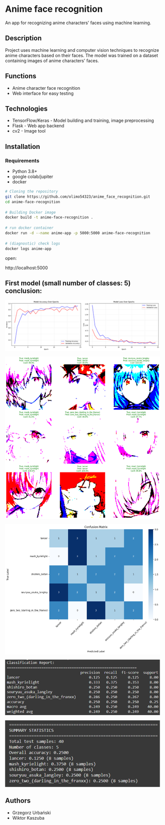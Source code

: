 # Anime face recognition

An app for recognizing anime characters' faces using machine learning.

## Description

Project uses machine learning and computer vision techniques to recognize anime characters based on their faces. The model was trained on a dataset containing images of anime characters' faces.

## Functions

- Anime character face recognition
- Web interface for easy testing
## Technologies

- TensorFlow/Keras - Model building and training, image preprocessing
- Flask - Web app backend
- cv2 - Image tool

## Installation

### Requirements
- Python 3.8+
- google colab/jupiter
- docker

```bash
# Cloning the repository
git clone https://github.com/olimo54323/anime_face_recognition.git
cd anime-face-recognition 

# Building Docker image
docker build -t anime-face-recognition .

# run docker container
docker run -d --name anime-app -p 5000:5000 anime-face-recognition

# (diagnostic) check logs
docker logs anime-app
```

open:

http://localhost:5000


## First model (small number of classes: 5) conclusion:
![training plots](img/training_plots.png)

![sample predictions](img/sample_predictions.png)

![confusion matrix](img/confusion_matrix.png)

![raport 1](img/raport.png)

![raport 2](img/raport1.png)

## Authors
- Grzegorz Urbański
- Wiktor Kaszuba